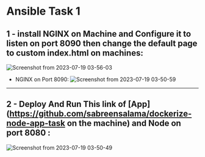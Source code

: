 # Ansible Task 1
## 1 - install NGINX on Machine and Configure it to listen on port 8090 then change the default page to custom index.html on machines:
![Screenshot from 2023-07-19 03-56-03](https://github.com/amrabunemr98/Sprints-tasks/assets/128842547/69adc22f-a408-4966-8a95-887a2e317559)
- NGINX on Port 8090:
![Screenshot from 2023-07-19 03-50-59](https://github.com/amrabunemr98/Sprints-tasks/assets/128842547/818c3695-9703-432a-898c-3f414a9f9cd8)
-------------------------------------------------------
## 2 - Deploy And Run This link of [App](https://github.com/sabreensalama/dockerize-node-app-task on the machine) and Node on port 8080 :
![Screenshot from 2023-07-19 03-50-49](https://github.com/amrabunemr98/Sprints-tasks/assets/128842547/0352f71c-72a9-4ee4-97cf-a6c8e2a9467d)
